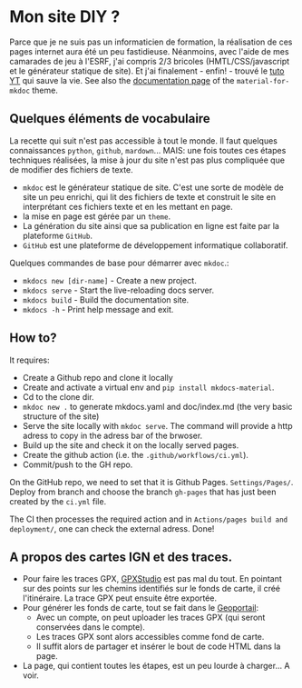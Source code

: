 # Mon site DIY ?

Parce que je ne suis pas un informaticien de formation, la réalisation de ces pages internet aura été un peu fastidieuse. Néanmoins, avec l'aide de mes camarades de jeu à l'ESRF, j'ai compris 2/3 bricoles (HMTL/CSS/javascript et le générateur statique de site). Et j'ai finalement - enfin! - trouvé le [tuto YT](https://www.youtube.com/watch?v=Q-YA_dA8C20) qui sauve la vie.
See also the [documentation page](https://squidfunk.github.io/mkdocs-material/reference/images/) of the `material-for-mkdoc` theme.

## Quelques éléments de vocabulaire

La recette qui suit n'est pas accessible à tout le monde. Il faut quelques connaissances `python`, `github`, `mardown`... MAIS: une fois toutes ces étapes techniques réalisées, la mise à jour du site n'est pas plus compliquée que de modifier des fichiers de texte.

- `mkdoc` est le générateur statique de site. C'est une sorte de modèle de site un peu enrichi, qui lit des fichiers de texte et construit le site en interprétant ces fichiers texte et en les mettant en page.
- la mise en page est gérée par un `theme`.
- La génération du site ainsi que sa publication en ligne est faite par la plateforme `GitHub`.
- `GitHub` est une plateforme de développement informatique collaboratif.

Quelques commandes de base pour démarrer avec `mkdoc`.:
* `mkdocs new [dir-name]` - Create a new project.
* `mkdocs serve` - Start the live-reloading docs server.
* `mkdocs build` - Build the documentation site.
* `mkdocs -h` - Print help message and exit.


## How to?

It requires:

  - Create a Github repo and clone it locally
  - Create and activate a virtual env and `pip install mkdocs-material`.
  - Cd to the clone dir.
  - `mkdoc new .` to generate mkdocs.yaml and doc/index.md (the very basic structure of the site)
  - Serve the site locally with `mkdoc serve`. The command will provide a http adress to copy in the adress bar of the brwoser.
  - Build up the site and check it on the locally served pages.
  - Create the github action (i.e. the `.github/workflows/ci.yml`).
  - Commit/push to the GH repo.

On the GitHub repo, we need to set that it is Github Pages. `Settings/Pages/`. Deploy from branch and choose the branch `gh-pages` that has just been created by the `ci.yml` file.

The CI then processes the required action and in `Actions/pages build and deployment/`, one can check the external adress.  Done!

## A propos des cartes IGN et des traces.

- Pour faire les traces GPX, [GPXStudio](https://gpx.studio/) est pas mal du tout. En pointant sur des points sur les chemins identifiés sur le fonds de carte, il créé l'itinéraire. La trace GPX peut ensuite être exportée.
- Pour générer les fonds de carte, tout se fait dans le [Geoportail](https://www.geoportail.gouv.fr):
  - Avec un compte, on peut uploader les traces GPX (qui seront conservées dans le compte).
  - Les traces GPX sont alors accessibles comme fond de carte.
  - Il suffit alors de partager et insérer le bout de code HTML dans la page.
- La page, qui contient toutes les étapes, est un peu lourde à charger... A voir.
